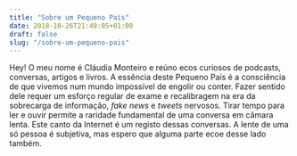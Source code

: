 ```yaml
---
title: "Sobre um Pequeno País"
date: 2018-10-26T21:49:05+01:00
draft: false
slug: "/sobre-um-pequeno-pais"
---
```


Hey! O meu nome é Cláudia Monteiro e reúno ecos curiosos de podcasts, conversas, artigos e livros. A essência deste Pequeno País é a consciência de que vivemos num mundo impossível de engolir ou conter. Fazer sentido dele requer um esforço regular de exame e recalibragem na era da sobrecarga de informação, _fake news_ e _tweets_ nervosos. Tirar tempo para ler e ouvir permite a raridade fundamental de uma conversa em câmara lenta. Este canto da Internet é um registo dessas conversas. A lente de uma só pessoa é subjetiva, mas espero que alguma parte ecoe desse lado também.